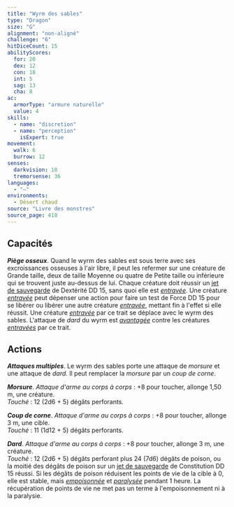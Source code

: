 ```yaml
---
title: "Wyrm des sables"
type: "Dragon"
size: "G"
alignment: "non-aligné"
challenge: "6"
hitDiceCount: 15
abilityScores:
  for: 20
  dex: 12
  con: 18
  int: 5
  sag: 13
  cha: 8
ac: 
  armorType: "armure naturelle"
  value: 4
skills: 
  - name: "discretion"
  - name: "perception"
    isExpert: true
movement: 
  walk: 6
  burrow: 12
senses: 
  darkvision: 18
  tremorsense: 36
languages: 
  - "—"
environments:
  - Désert chaud
source: "Livre des monstres"
source_page: 410
---
```

## Capacités
_**Piège osseux**_. Quand le wyrm des sables est sous terre avec ses excroissances osseuses à l'air libre, il peut les refermer sur une créature de Grande taille, deux de taille Moyenne ou quatre de Petite taille ou inférieure qui se trouvent juste au-dessus de lui. Chaque créature doit réussir un [jet de sauvegarde](/utiliser-les-caracteristiques/#jets-de-sauvegarde) de Dextérité DD 15, sans quoi elle est [_entravée_](/gerer-la-sante-du-personnage/#entrave). Une créature [_entravée_](/gerer-la-sante-du-personnage/#entrave) peut dépenser une action pour faire un test de Force DD 15 pour se libérer ou libérer une autre créature [_entravée_](/gerer-la-sante-du-personnage/#entrave), mettant fin à l'effet si elle réussit. Une créature [_entravée_](/gerer-la-sante-du-personnage/#entrave) par ce trait se déplace avec le wyrm des sables. L'attaque de _dard_ du wyrm est [_avantagée_](/utiliser-les-caracteristiques/#avantage-et-desavantage) contre les créatures [_entravées_](/gerer-la-sante-du-personnage/#entrave) par ce trait.

## Actions
_**Attaques multiples**_. Le wyrm des sables porte une attaque de _morsure_ et une attaque de _dard_. Il peut remplacer la _morsure_ par un _coup de corne_.

_**Morsure**_. _Attaque d'arme au corps à corps_ : +8 pour toucher, allonge 1,50 m, une créature.  
_Touché_ : 12 (2d6 + 5) dégâts perforants.

_**Coup de corne**_. _Attaque d'arme au corps à corps_ : +8 pour toucher, allonge 3 m, une cible.  
_Touché_ : 11 (1d12 + 5) dégâts perforants.

_**Dard**_. _Attaque d'arme au corps à corps_ : +8 pour toucher, allonge 3 m, une créature.  
_Touché_ : 12 (2d6 + 5) dégâts perforant plus 24 (7d6) dégâts de poison, ou la moitié des dégâts de poison sur un [jet de sauvegarde](/utiliser-les-caracteristiques/#jets-de-sauvegarde) de Constitution DD 15 réussi. Si les dégâts de poison réduisent les points de vie de la cible à 0, elle est stable, mais [_empoisonnée_](/gerer-la-sante-du-personnage/#empoisonne) et [_paralysée_](/gerer-la-sante-du-personnage/#paralyse) pendant 1 heure. La récupération de points de vie ne met pas un terme à l'empoisonnement ni à la paralysie.
